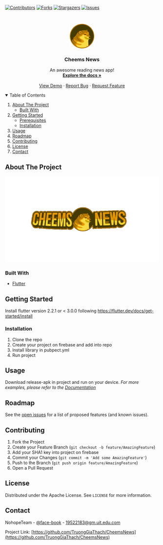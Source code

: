 

[![Contributors][contributors-shield]][contributors-url]
[![Forks][forks-shield]][forks-url]
[![Stargazers][stars-shield]][stars-url]
[![Issues][issues-shield]][issues-url]



<!-- PROJECT LOGO -->
<br />
<p align="center">
  <a href="https://github.com/TruongGiaThach/CheemsNews">
    <img src="Cheems/flutter_application_1/assets/images/CheemsIcons.png" alt="Logo" width="80" height="80">
  </a>

  <h3 align="center">Cheems News</h3>

  <p align="center">
    An awesome reading news app!
    <br />
    <a href=""><strong>Explore the docs »</strong></a>      <!--Link toi bao cao -->
    <br />
    <br />
    <a href="">View Demo</a>
    ·
    <a href="https://github.com/TruongGiaThach/CheemsNews/issues">Report Bug</a>
    ·
    <a href="https://github.com/TruongGiaThach/CheemsNews/issues">Request Feature</a>
  </p>
</p>



<!-- TABLE OF CONTENTS -->
<details open="open">
  <summary>Table of Contents</summary>
  <ol>
    <li>
      <a href="#about-the-project">About The Project</a>
      <ul>
        <li><a href="#built-with">Built With</a></li>
      </ul>
    </li>
    <li>
      <a href="#getting-started">Getting Started</a>
      <ul>
        <li><a href="#prerequisites">Prerequisites</a></li>
        <li><a href="#installation">Installation</a></li>
      </ul>
    </li>
    <li><a href="#usage">Usage</a></li>
    <li><a href="#roadmap">Roadmap</a></li>
    <li><a href="#contributing">Contributing</a></li>
    <li><a href="#license">License</a></li>
    <li><a href="#contact">Contact</a></li>
  </ol>
</details>



<!-- ABOUT THE PROJECT -->
## About The Project

![Product Name Screen Shot][product-screenshot]



### Built With

* [Flutter](https://github.com/flutter/flutter)




<!-- GETTING STARTED -->
## Getting Started

Install flutter version 2.2.1 or < 3.0.0 following https://flutter.dev/docs/get-started/install


### Installation

1. Clone the repo
2. Create your project on firebase and add into repo
3. Install library in pubpect.yml
4. Run project


<!-- USAGE EXAMPLES -->
## Usage

Download release-apk in project and run on your device.
_For more examples, please refer to the [Documentation](https://1drv.ms/w/s!AsSwGcMxjRDBhmfnHX9k_clhd7Yc?e=NX9oC2m)_



<!-- ROADMAP -->
## Roadmap

See the [open issues](https://github.com/TruongGiaThach/CheemsNews/issues) for a list of proposed features (and known issues).



<!-- CONTRIBUTING -->
## Contributing


1. Fork the Project
2. Create your Feature Branch (`git checkout -b feature/AmazingFeature`)
3. Add your SHA1 key into project on firebase
4. Commit your Changes (`git commit -m 'Add some AmazingFeature'`)
5. Push to the Branch (`git push origin feature/AmazingFeature`)
6. Open a Pull Request



<!-- LICENSE -->
## License

Distributed under the Apache License. See `LICENSE` for more information.



<!-- CONTACT -->
## Contact

NohopeTeam - [@face-book](https://facebook.com/your_username) - 19522183@gm.uit.edu.com

Project Link: [https://github.com/TruongGiaThach/CheemsNews](https://github.com/TruongGiaThach/CheemsNews)







<!-- MARKDOWN LINKS & IMAGES -->
<!-- https://www.markdownguide.org/basic-syntax/#reference-style-links -->
[contributors-shield]: https://img.shields.io/github/contributors/TruongGiaThach/CheemsNews.svg?style=for-the-badge
[contributors-url]: https://github.com/TruongGiaThach/CheemsNews/graphs/contributors
[forks-shield]: https://img.shields.io/github/forks/TruongGiaThach/CheemsNews.svg?style=for-the-badge
[forks-url]: https://github.com/TruongGiaThach/CheemsNews/network/members
[stars-shield]: https://img.shields.io/github/stars/TruongGiaThach/CheemsNews.svg?style=for-the-badge
[stars-url]: https://github.com/TruongGiaThach/CheemsNewse/stargazers
[issues-shield]: https://img.shields.io/github/issues/TruongGiaThach/CheemsNews.svg?style=for-the-badge
[issues-url]: https://github.com/TruongGiaThach/CheemsNews/issues
[license-shield]: https://img.shields.io/github/license/TruongGiaThach/CheemsNews.svg?style=for-the-badge
[license-url]: https://github.com/TruongGiaThach/CheemsNews/blob/master/LICENSE.txt
[linkedin-shield]: https://img.shields.io/badge/-LinkedIn-black.svg?style=for-the-badge&logo=linkedin&colorB=555
[linkedin-url]: https://linkedin.com/in/othneildrew
[product-screenshot]: /Cheems/flutter_application_1/assets/images/CheemsNews.png
